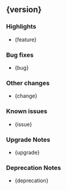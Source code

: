 ## {version}
### Highlights
- {feature}
### Bug fixes
- {bug}
### Other changes
- {change}
### Known issues
- {issue}
### Upgrade Notes
- {upgrade}
### Deprecation Notes
- {deprecation}
